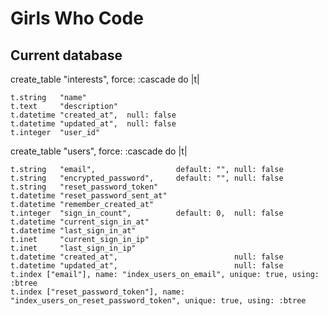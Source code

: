 # Girls Who Code


## Current database

  create_table "interests", force: :cascade do |t|

    t.string   "name"
    t.text     "description"
    t.datetime "created_at",  null: false
    t.datetime "updated_at",  null: false
    t.integer  "user_id"


  create_table "users", force: :cascade do |t|

    t.string   "email",                  default: "", null: false
    t.string   "encrypted_password",     default: "", null: false
    t.string   "reset_password_token"
    t.datetime "reset_password_sent_at"
    t.datetime "remember_created_at"
    t.integer  "sign_in_count",          default: 0,  null: false
    t.datetime "current_sign_in_at"
    t.datetime "last_sign_in_at"
    t.inet     "current_sign_in_ip"
    t.inet     "last_sign_in_ip"
    t.datetime "created_at",                          null: false
    t.datetime "updated_at",                          null: false
    t.index ["email"], name: "index_users_on_email", unique: true, using: :btree
    t.index ["reset_password_token"], name: "index_users_on_reset_password_token", unique: true, using: :btree


